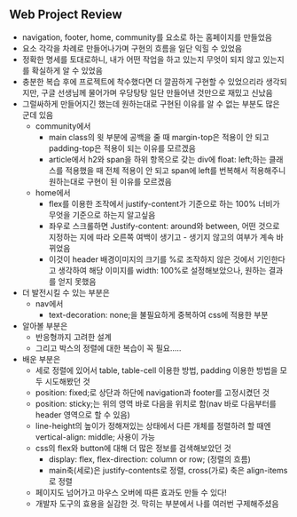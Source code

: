 ## Web Project Review



- navigation, footer, home, community를 요소로 하는 홈페이지를 만들었음
- 요소 각각을 차례로 만들어나가며 구현의 흐름을 일단 익힐 수 있었음
- 정확한 명세를 토대로하니, 내가 어떤 작업을 하고 있는지 무엇이 되지 않고 있는지를 확실하게 알 수 있었음
- 충분한 복습 후에 프로젝트에 착수했다면 더 깔끔하게 구현할 수 있었으리라 생각되지만, 구글 선생님께 물어가며 우당탕탕 일단 만들어낸 것만으로 재밌고 신났음
- 그럴싸하게 만들어지긴 했는데 원하는대로 구현된 이유를 알 수 없는 부분도 많은 군데 있음
  - community에서
    - main class의 윗 부분에 공백을 줄 때 margin-top은 적용이 안 되고 padding-top은 적용이 되는 이유를 모르겠음
    - article에서 h2와 span을 하위 항목으로 갖는 div에 float: left;하는 클래스를 적용했을 때 전체 적용이 안 되고 span에 left를 번복해서 적용해주니 원하는대로 구현이 된 이유를 모르겠음
  - home에서
    - flex를 이용한 조작에서 justify-content가 기준으로 하는 100% 너비가 무엇을 기준으로 하는지 알고싶음
    - 좌우로 스크롤하면 Justify-content: around와 between, 어떤 것으로 지정하는 지에 따라 오른쪽 여백이 생기고 - 생기지 않고의 여부가 계속 바뀌었음
    - 이것이 header 배경이미지의 크기를 %로 조작하지 않은 것에서 기인한다고 생각하여 해당 이미지를 width: 100%로 설정해보았으나, 원하는 결과를 얻지 못했음
- 더 발전시킬 수 있는 부분은
  - nav에서
    - text-decoration: none;을 불필요하게 중복하여 css에 적용한 부분
- 알아볼 부분은
  - 반응형까지 고려한 설계
  - 그리고 박스의 정렬에 대한 복습이 꼭 필요.....
- 배운 부분은
  - 세로 정렬에 있어서 table, table-cell 이용한 방법, padding 이용한 방법을 모두 시도해봤던 것
  - position: fixed;로 상단과 하단에 navigation과 footer를 고정시켰던 것
  - position: sticky;는 위의 영역 바로 다음을 위치로 함(nav 바로 다음부터를 header 영역으로 할 수 있음)
  - line-height의 높이가 정해져있는 상태에서 다른 개체를 정렬하려 할 때엔 vertical-align: middle; 사용이 가능
  - css의 flex와 button에 대해 더 많은 정보를 검색해보았던 것
    - display: flex, flex-direction: column or row; (정렬의 흐름)
    - main축(세로)은 justify-contents로 정렬, cross(가로) 축은 align-items로 정렬
  - 페이지도 넘어가고 마우스 오버에 따른 효과도 만들 수 있다!
  - 개발자 도구의 효용을 실감한 것. 막히는 부분에서 나를 여러번 구제해주셨음

